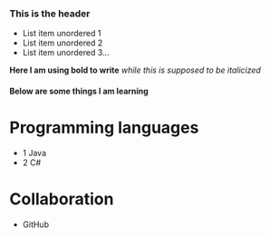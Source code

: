 ### This is the header
- List item unordered 1
- List item unordered 2
- List item unordered 3...

**Here I am using bold to write**
_while this is supposed to be italicized_

#### Below are some things I am learning

# Programming languages
- 1 Java
- 2 C#

# Collaboration
- GitHub
